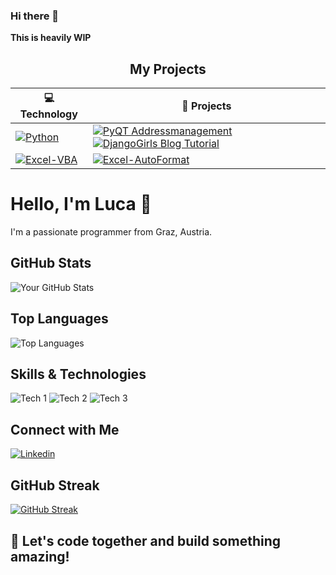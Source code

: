### Hi there 👋

**This is heavily WIP**

<!--
**H0lz3r-x64/H0lz3r-x64** is a ✨ _special_ ✨ repository because its `README.md` (this file) appears on your GitHub profile.

Here are some ideas to get you started:

- 🔭 I’m currently working on ...
- 🌱 I’m currently learning ...
- 👯 I’m looking to collaborate on ...
- 🤔 I’m looking for help with ...
- 💬 Ask me about ...
- 📫 How to reach me: ...
- 😄 Pronouns: ...
- ⚡ Fun fact: ...
-->

<h2 align="center">My Projects</h2>


| 💻 **Technology** | 🚀 **Projects** |
| - | - |
| [![Python](https://img.shields.io/static/v1?label=&message=Python&color=276DC3&logo=python&logoColor=FFFFFF)](https://www.r-project.org/) | [![PyQT Addressmanagement](https://img.shields.io/static/v1?label=&message=Addressmanagement&color=000605&logo=github&logoColor=FFFFFF&labelColor=000605)](https://github.com/H0lz3r-x64/Addressmanagement) [![DjangoGirls Blog Tutorial](https://img.shields.io/static/v1?label=&message=DjangoGirlsBlog&color=000605&logo=github&logoColor=FFFFFF&labelColor=000605)](https://github.com/H0lz3r-x64/DjangoGirlsBlog)
| [![Excel-VBA](https://img.shields.io/static/v1?label=&message=Excel-VBA&color=217346&logo=microsoft%20excel&logoColor=FFFFFF)](excel.com) | [![Excel-AutoFormat](https://img.shields.io/static/v1?label=&message=Excel-AutoFormat&color=000605&logo=github&logoColor=FFFFFF&labelColor=000605)](https://github.com/H0lz3r-x64/Excel-AutoFormat) |


<!-- Your Name -->
# Hello, I'm Luca 👋

<!-- Your Bio -->
I'm a passionate programmer from Graz, Austria.
<!-- Your GitHub Stats -->
## GitHub Stats

![Your GitHub Stats](https://github-readme-stats.vercel.app/api?username=H0lz3r-x64&show_icons=true&count_private=true&hide=issues&theme=radical)

<!-- Top Languages -->
## Top Languages

![Top Languages](https://github-readme-stats.vercel.app/api/top-langs/?username=H0lz3r-x64&layout=compact&theme=radical)

<!-- Skills & Technologies -->
## Skills & Technologies

![Tech 1](https://img.shields.io/badge/-Tech1-333333?style=flat&logo=tech1&logoColor=white)
![Tech 2](https://img.shields.io/badge/-Tech2-333333?style=flat&logo=tech2&logoColor=white)
![Tech 3](https://img.shields.io/badge/-Tech3-333333?style=flat&logo=tech3&logoColor=white)
<!-- Add more as needed -->

<!-- Connect with me -->
## Connect with Me

[![Linkedin](https://img.shields.io/badge/-LinkedIn-blue?style=flat-square&logo=Linkedin&logoColor=white&link=https://www.linkedin.com/in/lucaholzer/)](https://www.linkedin.com/in/lucaholzer/)

<!-- GitHub Streak -->
## GitHub Streak

[![GitHub Streak](https://github-readme-streak-stats.herokuapp.com/?user=H0lz3r-x64&theme=radical)](https://git.io/streak-stats)

<!-- Footer -->
## 🚀 Let's code together and build something amazing!
